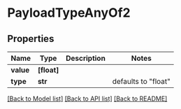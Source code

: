 # PayloadTypeAnyOf2

## Properties
Name | Type | Description | Notes
------------ | ------------- | ------------- | -------------
**value** | **[float]** |  | 
**type** | **str** |  | defaults to "float"

[[Back to Model list]](../README.md#documentation-for-models) [[Back to API list]](../README.md#documentation-for-api-endpoints) [[Back to README]](../README.md)



